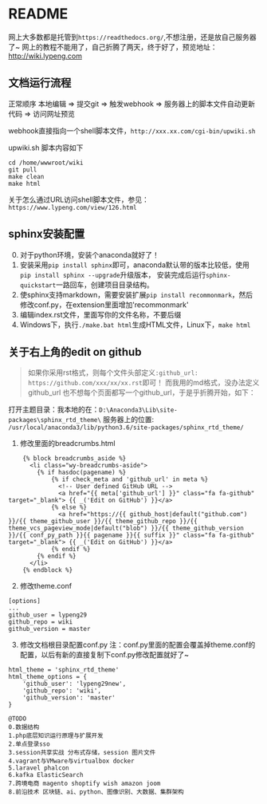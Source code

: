 # README

网上大多数都是托管到`https://readthedocs.org/`,不想注册，还是放自己服务器了~
网上的教程不能用了，自己折腾了两天，终于好了，预览地址：http://wiki.lypeng.com

## 文档运行流程

正常顺序
本地编辑 => 提交git => 触发webhook => 服务器上的脚本文件自动更新代码 => 访问网址预览

webhook直接指向一个shell脚本文件，`http://xxx.xx.com/cgi-bin/upwiki.sh`

upwiki.sh 脚本内容如下
```
cd /home/wwwroot/wiki
git pull
make clean
make html
```
关于怎么通过URL访问shell脚本文件，参见：`https://www.lypeng.com/view/126.html`


## sphinx安装配置
0. 对于python环境，安装个anaconda就好了！
1. 安装采用`pip install sphinx`即可，anaconda默认带的版本比较低，使用`pip install sphinx --upgrade`升级版本， 安装完成后运行`sphinx-quickstart`一路回车，创建项目目录结构。
2. 使sphinx支持markdown，需要安装扩展`pip install recommonmark`，然后修改conf.py，在extension里面增加'recommonmark'
3. 编辑index.rst文件，里面写你的文件名称，不要后缀
4. Windows下，执行`./make.bat html`生成HTML文件，Linux下，`make html`

## 关于右上角的edit on github

> 如果你采用rst格式，则每个文件头部定义`:github_url: https://github.com/xxx/xx/xx.rst`即可！
> 而我用的md格式，没办法定义github_url 也不想每个页面都写一个github_url，于是乎折腾开始，如下：

打开主题目录：我本地的在：`D:\Anaconda3\Lib\site-packages\sphinx_rtd_theme\`
服务器上的位置: `/usr/local/anaconda3/lib/python3.6/site-packages/sphinx_rtd_theme/`

1. 修改里面的breadcrumbs.html
```
    {% block breadcrumbs_aside %}
      <li class="wy-breadcrumbs-aside">
        {% if hasdoc(pagename) %}
            {% if check_meta and 'github_url' in meta %}
              <!-- User defined GitHub URL -->
              <a href="{{ meta['github_url'] }}" class="fa fa-github" target="_blank"> {{ _('Edit on GitHub') }}</a>
            {% else %}
              <a href="https://{{ github_host|default("github.com") }}/{{ theme_github_user }}/{{ theme_github_repo }}/{{ theme_vcs_pageview_mode|default("blob") }}/{{ theme_github_version }}/{{ conf_py_path }}{{ pagename }}{{ suffix }}" class="fa fa-github" target="_blank"> {{ _('Edit on GitHub') }}</a>
            {% endif %}
        {% endif %}
      </li>
    {% endblock %}
```

2. 修改theme.conf
```
[options]
...
github_user = lypeng29
github_repo = wiki
github_version = master
```

3. 修改文档根目录配置conf.py
注：conf.py里面的配置会覆盖掉theme.conf的配置，以后有新的直接复制下conf.py修改配置就好了~
```
html_theme = 'sphinx_rtd_theme'
html_theme_options = {
	'github_user': 'lypeng29new',
	'github_repo': 'wiki',
	'github_version': 'master'
}
```

```
@TODO
0.数据结构
1.php底层知识运行原理与扩展开发
2.单点登录sso
3.session共享实战 分布式存储，session 图片文件
4.vagrant与VMware与virtualbox docker
5.laravel phalcon
6.kafka ElasticSearch
7.跨境电商 magento shoptify wish amazon joom
8.前沿技术 区块链、ai、python、图像识别、大数据、集群架构
```